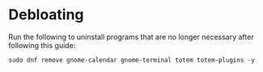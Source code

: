 # Debloating

Run the following to uninstall programs that are no longer necessary after following this guide:

```
sudo dnf remove gnome-calendar gnome-terminal totem totem-plugins -y
```
